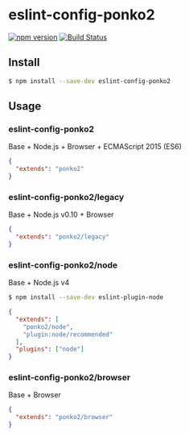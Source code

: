 # eslint-config-ponko2

[![npm version](https://badge.fury.io/js/eslint-config-ponko2.svg)](https://badge.fury.io/js/eslint-config-ponko2)
[![Build Status](https://travis-ci.org/ponko2/eslint-config-ponko2.svg?branch=master)](https://travis-ci.org/ponko2/eslint-config-ponko2)

## Install

```sh
$ npm install --save-dev eslint-config-ponko2
```

## Usage

### eslint-config-ponko2

Base + Node.js + Browser + ECMAScript 2015 (ES6)

```json
{
  "extends": "ponko2"
}
```

### eslint-config-ponko2/legacy

Base + Node.js v0.10 + Browser

```json
{
  "extends": "ponko2/legacy"
}
```

### eslint-config-ponko2/node

Base + Node.js v4

```sh
$ npm install --save-dev eslint-plugin-node
```

```json
{
  "extends": [
    "ponko2/node",
    "plugin:node/recommended"
  ],
  "plugins": ["node"]
}
```

### eslint-config-ponko2/browser

Base + Browser

```json
{
  "extends": "ponko2/browser"
}
```
